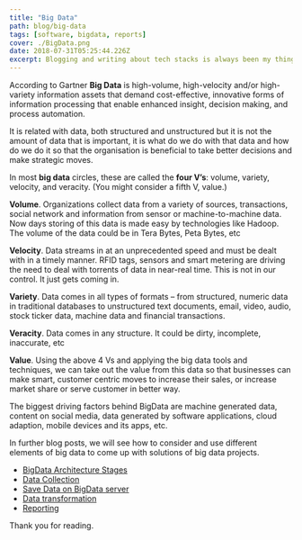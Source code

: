 ```yaml
---
title: "Big Data"
path: blog/big-data
tags: [software, bigdata, reports]
cover: ./BigData.png
date: 2018-07-31T05:25:44.226Z
excerpt: Blogging and writing about tech stacks is always been my thing. According to Gartner Big Data is high-volume, high-velocity and/or high-variety information assets that demand cost-effective, innovative forms of information processing that enable enhanced insight, decision making, and process automation.
---
```


According to Gartner **Big Data** is high-volume, high-velocity and/or high-variety information assets that demand cost-effective, innovative forms of information processing that enable enhanced insight, decision making, and process automation.

It is related with data, both structured and unstructured but it is not the amount of data that is important, it is what do we do with that data and how do we do it so that the organisation is beneficial to take better decisions and make strategic moves.

In most **big data** circles, these are called the **four V’s**: volume, variety, velocity, and veracity. (You might consider a fifth V, value.)

**Volume**. Organizations collect data from a variety of sources, transactions, social network and information from sensor or machine-to-machine data. Now days storing of this data is made easy by technologies like Hadoop. The volume of the data could be in Tera Bytes, Peta Bytes, etc

**Velocity**. Data streams in at an unprecedented speed and must be dealt with in a timely manner. RFID tags, sensors and smart metering are driving the need to deal with torrents of data in near-real time. This is not in our control. It just gets coming in.

**Variety**. Data comes in all types of formats – from structured, numeric data in traditional databases to unstructured text documents, email, video, audio, stock ticker data, machine data and financial transactions.

**Veracity**. Data comes in any structure. It could be dirty, incomplete, inaccurate, etc

**Value**. Using the above 4 Vs and applying the big data tools and techniques, we can take out the value from this data so that businesses can make smart, customer centric moves to increase their sales, or increase market share or serve customer in better way.

The biggest driving factors behind BigData are machine generated data, content on social media, data generated by software applications, cloud adaption, mobile devices and its apps, etc.

In further blog posts, we will see how to consider and use different elements of big data to come up with solutions of big data projects.

- [BigData Architecture Stages](../blog/big-data-project-architecture-stages "BigData Architecture Stages")
- [Data Collection](../blog/big-data-collecting-data "Data Collection")
- [Save Data on BigData server](../blog/big-data-save-data-on-server "Save Data on BigData server")
- [Data transformation](../blog/big-data-transformation "Data transformation")
- [Reporting](../blog/big-data-reporting "BigData Reporting")

Thank you for reading.
